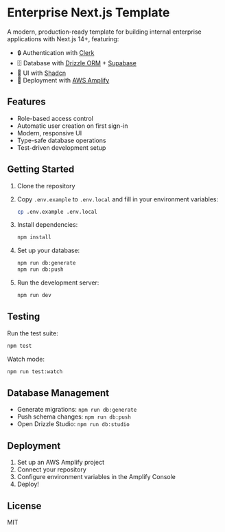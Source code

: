 # Enterprise Next.js Template

A modern, production-ready template for building internal enterprise applications with Next.js 14+, featuring:

- 🔒 Authentication with [Clerk](https://clerk.com)
- 🗄️ Database with [Drizzle ORM](https://orm.drizzle.team) + [Supabase](https://supabase.com)
- 🎨 UI with [Shadcn](https://ui.shadcn.com)
- 🚀 Deployment with [AWS Amplify](https://aws.amazon.com/amplify)

## Features

- Role-based access control
- Automatic user creation on first sign-in
- Modern, responsive UI
- Type-safe database operations
- Test-driven development setup

## Getting Started

1. Clone the repository
2. Copy `.env.example` to `.env.local` and fill in your environment variables:
   ```bash
   cp .env.example .env.local
   ```

3. Install dependencies:
   ```bash
   npm install
   ```

4. Set up your database:
   ```bash
   npm run db:generate
   npm run db:push
   ```

5. Run the development server:
   ```bash
   npm run dev
   ```

## Testing

Run the test suite:
```bash
npm test
```

Watch mode:
```bash
npm run test:watch
```

## Database Management

- Generate migrations: `npm run db:generate`
- Push schema changes: `npm run db:push`
- Open Drizzle Studio: `npm run db:studio`

## Deployment

1. Set up an AWS Amplify project
2. Connect your repository
3. Configure environment variables in the Amplify Console
4. Deploy!

## License

MIT
